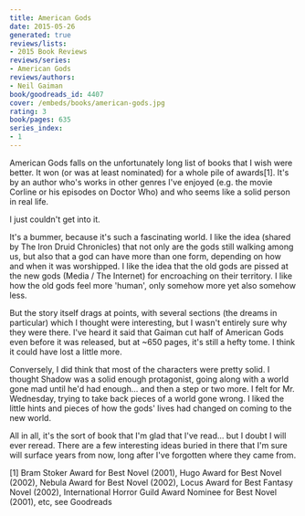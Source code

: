 ```yaml
---
title: American Gods
date: 2015-05-26
generated: true
reviews/lists:
- 2015 Book Reviews
reviews/series:
- American Gods
reviews/authors:
- Neil Gaiman
book/goodreads_id: 4407
cover: /embeds/books/american-gods.jpg
rating: 3
book/pages: 635
series_index:
- 1
---
```

American Gods falls on the unfortunately long list of books that I wish were better. It won (or was at least nominated) for a whole pile of awards[1]. It's by an author who's works in other genres I've enjoyed (e.g. the movie Corline or his episodes on Doctor Who) and who seems like a solid person in real life.  

I just couldn't get into it.  

<!--more-->

It's a bummer, because it's such a fascinating world. I like the idea (shared by The Iron Druid Chronicles) that not only are the gods still walking among us, but also that a god can have more than one form, depending on how and when it was worshipped. I like the idea that the old gods are pissed at the new gods (Media / The Internet) for encroaching on their territory. I like how the old gods feel more 'human', only somehow more yet also somehow less.  

But the story itself drags at points, with several sections (the dreams in particular) which I thought were interesting, but I wasn't entirely sure why they were there. I've heard it said that Gaiman cut half of American Gods even before it was released, but at ~650 pages, it's still a hefty tome. I think it could have lost a little more.  

Conversely, I did think that most of the characters were pretty solid. I thought Shadow was a solid enough protagonist, going along with a world gone mad until he'd had enough... and then a step or two more. I felt for Mr. Wednesday, trying to take back pieces of a world gone wrong. I liked the little hints and pieces of how the gods' lives had changed on coming to the new world.  

All in all, it's the sort of book that I'm glad that I've read... but I doubt I will ever reread. There are a few interesting ideas buried in there that I'm sure will surface years from now, long after I've forgotten where they came from.  

[1] Bram Stoker Award for Best Novel (2001), Hugo Award for Best Novel (2002), Nebula Award for Best Novel (2002), Locus Award for Best Fantasy Novel (2002), International Horror Guild Award Nominee for Best Novel (2001), etc, see Goodreads